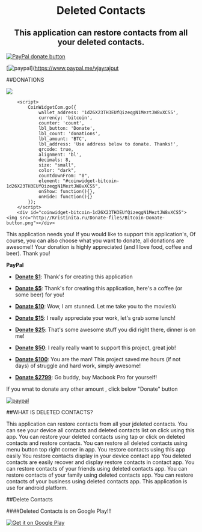 <h1 align="center">Deleted Contacts</h1>
<h2 align="center">This application can restore contacts from all your deleted contacts.</h2>

<span class="badge-paypal"><a href="https://www.paypal.me/vjayrajput" title="Donate to this application using Paypal"><img src="https://img.shields.io/badge/paypal-donate-yellow.svg" alt="PayPal donate button" /></a></span>

[![paypal](https://www.paypalobjects.com/en_US/i/btn/btn_donateCC_LG.gif)](https://www.paypal.me/vjayrajput

##DONATIONS

<a href="http://Kristinita.ru/Donate-files/Bitcoin-Redirect"><img src="http://Kristinita.ru/Donate-files/Bitcoin-Donate-button.png"></a>
 
 
 <script src="//blockr.io/js_external/coinwidget/coin.js"></script>
		<script>
			CoinWidgetCom.go({
				wallet_address: '1d26X23TH3EUfQizeqgN1MeztJW8vXCS5',
				currency: 'bitcoin',
				counter: 'count',
				lbl_button: 'Donate',
				lbl_count: 'donations',
				lbl_amount: 'BTC',
				lbl_address: 'Use address below to donate. Thanks!',
				qrcode: true,
				alignment: 'bl',
				decimals: 8,
				size: "small",
				color: "dark",
				countdownFrom: "0",
				element: "#coinwidget-bitcoin-1d26X23TH3EUfQizeqgN1MeztJW8vXCS5",
				onShow: function(){},
				onHide: function(){}
			});
		</script>
		<div id="coinwidget-bitcoin-1d26X23TH3EUfQizeqgN1MeztJW8vXCS5"><img src="http://Kristinita.ru/Donate-files/Bitcoin-Donate-button.png"></div>
This application needs you! If you would like to support this application's, Of course, you can also choose what you want to donate, all donations are awesome!! Your donation is highly appreciated (and I love food, coffee and beer). Thank you!

**PayPal**

* **[Donate $1]**: Thank's for creating this application

* **[Donate $5]**: Thank's for creating this application, here's a coffee (or some beer) for you!

* **[Donate $10]**: Wow, I am stunned. Let me take you to the movies!ù

* **[Donate $15]**: I really appreciate your work, let's grab some lunch!

* **[Donate $25]**: That's some awesome stuff you did right there, dinner is on me!

* **[Donate $50]**: I really really want to support this project, great job!

* **[Donate $100]**: You are the man! This project saved me hours (if not days) of struggle and hard work, simply awesome!

* **[Donate $2799]**: Go buddy, buy Macbook Pro for yourself!

If you wnat to donate any other amount , click below "Donate" button

[![paypal](https://www.paypalobjects.com/en_US/i/btn/btn_donateCC_LG.gif)](https://www.paypal.me/vjayrajput)


##WHAT IS DELETED CONTACTS?

This application can restore contacts from all your jdeleted contacts.
You can see your device all contacts and deleted contacts list on click using this app.
You can restore your deleted contacts using tap or click on deleted contacts and restore contacts.
You can restore all deleted  contacts using menu button top right corner in app.
You restore contacts using this app easily
You restore contacts display in your device contact app
You deleted contacts are easily recover and display restore contacts in contact app.
You can restore contacts of your friends using deleted contacts app.
You can restore contacts of your family using deleted contacts app.
You can restore contacts of your business using deleted contacts app.
This application is use for android platform.


##Delete Contacts 

####Deleted Contacts is on Google Play!!!

<a href="https://play.google.com/store/apps/details?id=vjayraj.deletedcontacts">
<img alt="Get it on Google Play" src="https://s32.postimg.org/50h5qj4lx/google_play_badge.png" />
</a>


[Donate $1]: 		  https://www.paypal.me/vjayrajput/1
[Donate $5]: 		  https://www.paypal.me/vjayrajput/5
[Donate $10]:  		https://www.paypal.me/vjayrajput/10
[Donate $15]:  		https://www.paypal.me/vjayrajput/15
[Donate $25]:  		https://www.paypal.me/vjayrajput/25
[Donate $50]: 		https://www.paypal.me/vjayrajput/50
[Donate $100]: 		https://www.paypal.me/vjayrajput/100
[Donate $2799]: 	https://www.paypal.me/vjayrajput/2799
